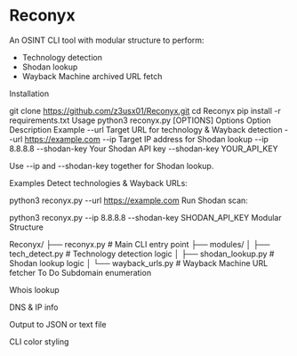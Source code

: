 # Reconyx

An OSINT CLI tool with modular structure to perform:
- Technology detection
- Shodan lookup
- Wayback Machine archived URL fetch


Installation

git clone https://github.com/z3usx01/Reconyx.git
cd Reconyx
pip install -r requirements.txt
Usage
python3 reconyx.py [OPTIONS]
 Options
Option	Description	Example
--url	Target URL for technology & Wayback detection	--url https://example.com
--ip	Target IP address for Shodan lookup	--ip 8.8.8.8
--shodan-key	Your Shodan API key	--shodan-key YOUR_API_KEY

Use --ip and --shodan-key together for Shodan lookup.

 Examples
Detect technologies & Wayback URLs:

python3 reconyx.py --url https://example.com
Run Shodan scan:

python3 reconyx.py --ip 8.8.8.8 --shodan-key SHODAN_API_KEY
Modular Structure

Reconyx/
├── reconyx.py                # Main CLI entry point
├── modules/
│   ├── tech_detect.py        # Technology detection logic
│   ├── shodan_lookup.py      # Shodan lookup logic
│   └── wayback_urls.py       # Wayback Machine URL fetcher
 To Do 
Subdomain enumeration

Whois lookup

DNS & IP info

Output to JSON or text file

CLI color styling
